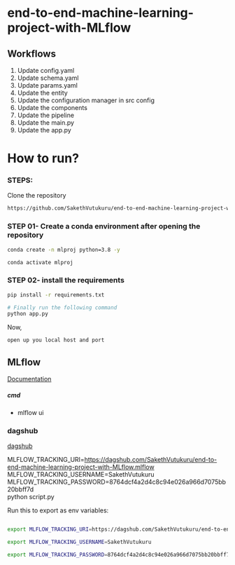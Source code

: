 # end-to-end-machine-learning-project-with-MLflow
## Workflows

1. Update config.yaml
2. Update schema.yaml
3. Update params.yaml
4. Update the entity
5. Update the configuration manager in src config
6. Update the components
7. Update the pipeline 
8. Update the main.py
9. Update the app.py

# How to run?
### STEPS:

Clone the repository

```bash
https://github.com/SakethVutukuru/end-to-end-machine-learning-project-with-MLflow
```
### STEP 01- Create a conda environment after opening the repository

```bash
conda create -n mlproj python=3.8 -y
```

```bash
conda activate mlproj
```


### STEP 02- install the requirements
```bash
pip install -r requirements.txt
```


```bash
# Finally run the following command
python app.py
```

Now,
```bash
open up you local host and port
```



## MLflow

[Documentation](https://mlflow.org/docs/latest/index.html)


##### cmd
- mlflow ui

### dagshub
[dagshub](https://dagshub.com/)

MLFLOW_TRACKING_URI=https://dagshub.com/SakethVutukuru/end-to-end-machine-learning-project-with-MLflow.mlflow \
MLFLOW_TRACKING_USERNAME=SakethVutukuru \
MLFLOW_TRACKING_PASSWORD=8764dcf4a2d4c8c94e026a966d7075bb20bbff7d \
python script.py

Run this to export as env variables:

```bash

export MLFLOW_TRACKING_URI=https://dagshub.com/SakethVutukuru/end-to-end-machine-learning-project-with-MLflow.mlflow

export MLFLOW_TRACKING_USERNAME=SakethVutukuru

export MLFLOW_TRACKING_PASSWORD=8764dcf4a2d4c8c94e026a966d7075bb20bbff7d

```